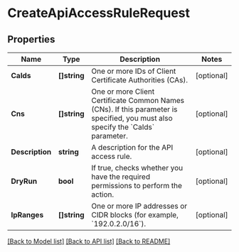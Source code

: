 # CreateApiAccessRuleRequest

## Properties

Name | Type | Description | Notes
------------ | ------------- | ------------- | -------------
**CaIds** | **[]string** |  One or more IDs of Client Certificate Authorities (CAs). | [optional] 
**Cns** | **[]string** | One or more Client Certificate Common Names (CNs). If this parameter is specified, you must also specify the &#x60;CaIds&#x60; parameter. | [optional] 
**Description** | **string** | A description for the API access rule. | [optional] 
**DryRun** | **bool** | If true, checks whether you have the required permissions to perform the action. | [optional] 
**IpRanges** | **[]string** | One or more IP addresses or CIDR blocks (for example, &#x60;192.0.2.0/16&#x60;). | [optional] 

[[Back to Model list]](../README.md#documentation-for-models) [[Back to API list]](../README.md#documentation-for-api-endpoints) [[Back to README]](../README.md)



